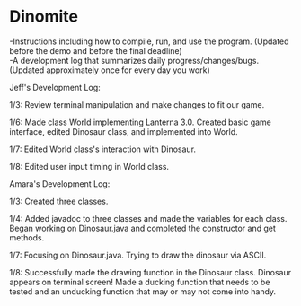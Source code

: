 # Dinomite
-Instructions including how to compile, run, and use the program. (Updated before the demo and before the final deadline)     
-A development log that summarizes daily progress/changes/bugs. (Updated approximately once for every day you work) 
 
Jeff's Development Log:

1/3: Review terminal manipulation and make changes to fit our game.

1/6: Made class World implementing Lanterna 3.0. Created basic game interface, edited Dinosaur class, and implemented into World.

1/7: Edited World class's interaction with Dinosaur.

1/8: Edited user input timing in World class.

Amara's Development Log:

1/3: Created three classes.

1/4: Added javadoc to three classes and made the variables for each class. Began working on Dinosaur.java and completed the constructor and get methods.

1/7: Focusing on Dinosaur.java. Trying to draw the dinosaur via ASCII.

1/8: Successfully made the drawing function in the Dinosaur class. Dinosaur appears on terminal screen! Made a ducking function that needs to be tested and an unducking function that may or may not come into handy.
 
